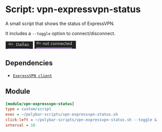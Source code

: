 # Script: vpn-expressvpn-status

A small script that shows the status of ExpressVPN.

It includes a `--toggle` option to connect/disconnect.

![vpn-expressvpn-status](screenshots/1.png)
![vpn-expressvpn-status](screenshots/2.png)


## Dependencies

* [`ExpressVPN client`](https://www.expressvpn.com/vpn-software/vpn-linux)


## Module

```ini
[module/vpn-expressvpn-status]
type = custom/script
exec = ~/polybar-scripts/vpn-expressvpn-status.sh
click-left = ~/polybar-scripts/vpn-expressvpn-status.sh --toggle &
interval = 10
```
